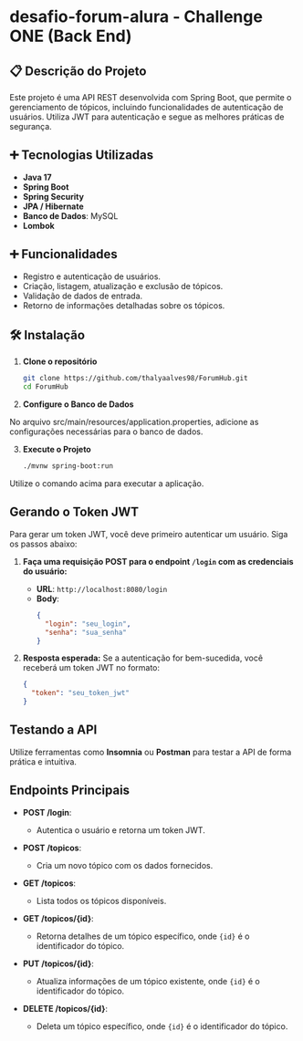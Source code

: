 # desafio-forum-alura - Challenge ONE (Back End)

## 📋 Descrição do Projeto

Este projeto é uma API REST desenvolvida com Spring Boot, que permite o gerenciamento de tópicos, incluindo funcionalidades de autenticação de usuários. Utiliza JWT para autenticação e segue as melhores práticas de segurança.

## ➕ Tecnologias Utilizadas

- **Java 17**
- **Spring Boot**
- **Spring Security**
- **JPA / Hibernate**
- **Banco de Dados**: MySQL
- **Lombok**

## ➕ Funcionalidades

- Registro e autenticação de usuários.
- Criação, listagem, atualização e exclusão de tópicos.
- Validação de dados de entrada.
- Retorno de informações detalhadas sobre os tópicos.

## 🛠 Instalação

1. **Clone o repositório**

   ```bash
   git clone https://github.com/thalyaalves98/ForumHub.git
   cd ForumHub

2. **Configure o Banco de Dados**

No arquivo src/main/resources/application.properties, adicione as configurações necessárias para o banco de dados. 

3. **Execute o Projeto**

   ```bash
   ./mvnw spring-boot:run

Utilize o comando acima para executar a aplicação.

## Gerando o Token JWT

Para gerar um token JWT, você deve primeiro autenticar um usuário. Siga os passos abaixo:

1. **Faça uma requisição POST para o endpoint `/login` com as credenciais do usuário:**

   - **URL**: `http://localhost:8080/login`
   - **Body**:
     ```json
     {
       "login": "seu_login",
       "senha": "sua_senha"
     }
     ```

2. **Resposta esperada:**
   Se a autenticação for bem-sucedida, você receberá um token JWT no formato:

   ```json
   {
     "token": "seu_token_jwt"
   }

## Testando a API

Utilize ferramentas como **Insomnia** ou **Postman** para testar a API de forma prática e intuitiva.

## Endpoints Principais

- **POST /login**: 
  - Autentica o usuário e retorna um token JWT.

- **POST /topicos**: 
  - Cria um novo tópico com os dados fornecidos.

- **GET /topicos**: 
  - Lista todos os tópicos disponíveis.

- **GET /topicos/{id}**: 
  - Retorna detalhes de um tópico específico, onde `{id}` é o identificador do tópico.

- **PUT /topicos/{id}**: 
  - Atualiza informações de um tópico existente, onde `{id}` é o identificador do tópico.

- **DELETE /topicos/{id}**: 
  - Deleta um tópico específico, onde `{id}` é o identificador do tópico.
